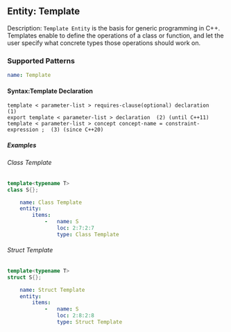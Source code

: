 ## Entity: Template

Description: `Template Entity` is the basis for generic programming in C++. Templates enable to define the operations of a class or function, and let the user specify what concrete types those operations should work on.

### Supported Patterns

```yaml
name: Template
```

#### Syntax:Template Declaration
```text
template < parameter-list > requires-clause(optional) declaration	(1)	
export template < parameter-list > declaration	(2)	(until C++11)
template < parameter-list > concept concept-name = constraint-expression ;	(3)	(since C++20)
```
##### Examples

###### Class Template

```cpp
template<typename T>
class S{};
```

```yaml
    name: Class Template
    entity:
        items:
            -   name: S
                loc: 2:7:2:7
                type: Class Template
```

###### Struct Template
```cpp
template<typename T>
struct S{};
```

```yaml
    name: Struct Template
    entity:
        items:
            -   name: S
                loc: 2:8:2:8
                type: Struct Template
```

